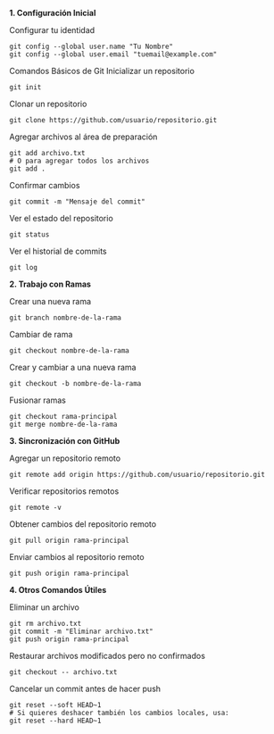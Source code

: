 **1. Configuración Inicial**

Configurar tu identidad
```
git config --global user.name "Tu Nombre"
git config --global user.email "tuemail@example.com"
```
Comandos Básicos de Git
Inicializar un repositorio
```
git init
```
Clonar un repositorio
```
git clone https://github.com/usuario/repositorio.git
```
Agregar archivos al área de preparación
```
git add archivo.txt
# O para agregar todos los archivos
git add .
```
Confirmar cambios
```
git commit -m "Mensaje del commit"
```
Ver el estado del repositorio
```
git status
```
Ver el historial de commits
```
git log
```
**2. Trabajo con Ramas**

Crear una nueva rama
```
git branch nombre-de-la-rama
```
Cambiar de rama
```
git checkout nombre-de-la-rama
```
Crear y cambiar a una nueva rama
```
git checkout -b nombre-de-la-rama
```
Fusionar ramas
```
git checkout rama-principal
git merge nombre-de-la-rama
```
**3. Sincronización con GitHub**

Agregar un repositorio remoto
```
git remote add origin https://github.com/usuario/repositorio.git
```
Verificar repositorios remotos
```
git remote -v
```
Obtener cambios del repositorio remoto
```
git pull origin rama-principal
```
Enviar cambios al repositorio remoto
```
git push origin rama-principal
```
**4. Otros Comandos Útiles**

Eliminar un archivo
```
git rm archivo.txt
git commit -m "Eliminar archivo.txt"
git push origin rama-principal
```
Restaurar archivos modificados pero no confirmados
```
git checkout -- archivo.txt
```
Cancelar un commit antes de hacer push

```
git reset --soft HEAD~1
# Si quieres deshacer también los cambios locales, usa:
git reset --hard HEAD~1
```

